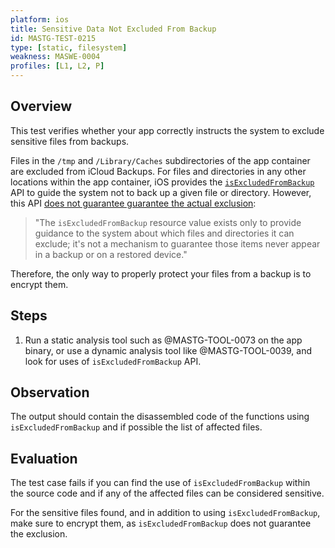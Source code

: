 ```yaml
---
platform: ios
title: Sensitive Data Not Excluded From Backup
id: MASTG-TEST-0215
type: [static, filesystem]
weakness: MASWE-0004
profiles: [L1, L2, P]
---
```


## Overview

This test verifies whether your app correctly instructs the system to exclude sensitive files from backups.

Files in the `/tmp` and `/Library/Caches` subdirectories of the app container are excluded from iCloud Backups. For files and directories in any other locations within the app container, iOS provides the [`isExcludedFromBackup`](https://developer.apple.com/documentation/foundation/urlresourcevalues/1780002-isexcludedfrombackup) API to guide the system not to back up a given file or directory. However, this API [does not guarantee guarantee the actual exclusion](https://developer.apple.com/documentation/foundation/optimizing_your_app_s_data_for_icloud_backup/#3928527):

> "The `isExcludedFromBackup` resource value exists only to provide guidance to the system about which files and directories it can exclude; it's not a mechanism to guarantee those items never appear in a backup or on a restored device."

Therefore, the only way to properly protect your files from a backup is to encrypt them.

## Steps

1. Run a static analysis tool such as @MASTG-TOOL-0073 on the app binary, or use a dynamic analysis tool like @MASTG-TOOL-0039, and look for uses of `isExcludedFromBackup` API.

## Observation

The output should contain the disassembled code of the functions using `isExcludedFromBackup` and if possible the list of affected files.

## Evaluation

The test case fails if you can find the use of `isExcludedFromBackup` within the source code and if any of the affected files can be considered sensitive.

For the sensitive files found, and in addition to using `isExcludedFromBackup`, make sure to encrypt them, as `isExcludedFromBackup` does not guarantee the exclusion.
